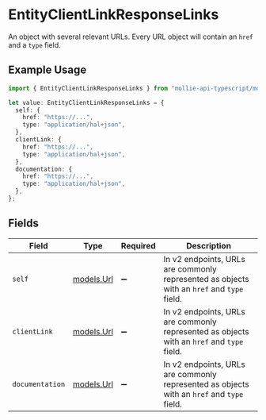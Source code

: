 # EntityClientLinkResponseLinks

An object with several relevant URLs. Every URL object will contain an `href` and a `type` field.

## Example Usage

```typescript
import { EntityClientLinkResponseLinks } from "mollie-api-typescript/models";

let value: EntityClientLinkResponseLinks = {
  self: {
    href: "https://...",
    type: "application/hal+json",
  },
  clientLink: {
    href: "https://...",
    type: "application/hal+json",
  },
  documentation: {
    href: "https://...",
    type: "application/hal+json",
  },
};
```

## Fields

| Field                                                                                      | Type                                                                                       | Required                                                                                   | Description                                                                                |
| ------------------------------------------------------------------------------------------ | ------------------------------------------------------------------------------------------ | ------------------------------------------------------------------------------------------ | ------------------------------------------------------------------------------------------ |
| `self`                                                                                     | [models.Url](../models/url.md)                                                             | :heavy_minus_sign:                                                                         | In v2 endpoints, URLs are commonly represented as objects with an `href` and `type` field. |
| `clientLink`                                                                               | [models.Url](../models/url.md)                                                             | :heavy_minus_sign:                                                                         | In v2 endpoints, URLs are commonly represented as objects with an `href` and `type` field. |
| `documentation`                                                                            | [models.Url](../models/url.md)                                                             | :heavy_minus_sign:                                                                         | In v2 endpoints, URLs are commonly represented as objects with an `href` and `type` field. |